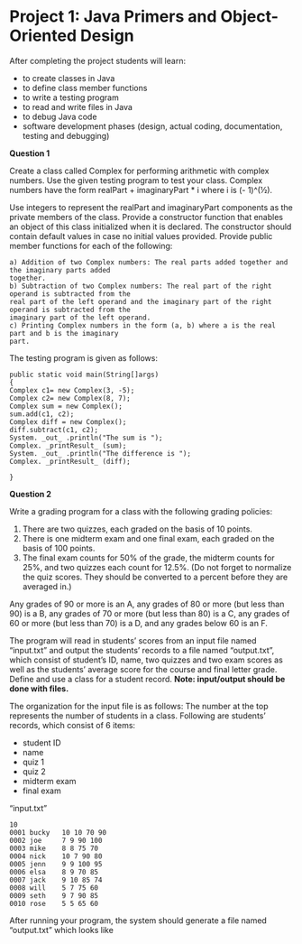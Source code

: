 # Project 1: Java Primers and Object-Oriented Design

After completing the project students will learn:
* to create classes in Java
* to define class member functions
* to write a testing program
* to read and write files in Java
* to debug Java code
* software development phases (design, actual coding, documentation, testing and debugging)

**Question 1**

Create a class called Complex for performing arithmetic with complex numbers. Use the given testing
program to test your class. Complex numbers have the form realPart + imaginaryPart * i where i is (-
1)^(½).

Use integers to represent the realPart and imaginaryPart components as the private members of the
class. Provide a constructor function that enables an object of this class initialized when it is declared.
The constructor should contain default values in case no initial values provided. Provide public member
functions for each of the following:

```
a) Addition of two Complex numbers: The real parts added together and the imaginary parts added
together.
b) Subtraction of two Complex numbers: The real part of the right operand is subtracted from the
real part of the left operand and the imaginary part of the right operand is subtracted from the
imaginary part of the left operand.
c) Printing Complex numbers in the form (a, b) where a is the real part and b is the imaginary
part.
```
The testing program is given as follows:

```
public static void main(String[]args)
{
Complex c1= new Complex(3, -5);
Complex c2= new Complex(8, 7);
Complex sum = new Complex();
sum.add(c1, c2);
Complex diff = new Complex();
diff.subtract(c1, c2);
System. _out_ .println("The sum is ");
Complex. _printResult_ (sum);
System. _out_ .println("The difference is ");
Complex. _printResult_ (diff);

}
```

**Question 2**

Write a grading program for a class with the following grading policies:

1. There are two quizzes, each graded on the basis of 10 points.
2. There is one midterm exam and one final exam, each graded on the basis of 100 points.
3. The final exam counts for 50% of the grade, the midterm counts for 25%, and two quizzes each
    count for 12.5%. (Do not forget to normalize the quiz scores. They should be converted to a
    percent before they are averaged in.)

Any grades of 90 or more is an A, any grades of 80 or more (but less than 90) is a B, any grades of 70 or
more (but less than 80) is a C, any grades of 60 or more (but less than 70) is a D, and any grades below
60 is an F.

The program will read in students’ scores from an input file named “input.txt” and output the students’
records to a file named “output.txt”, which consist of student’s ID, name, two quizzes and two exam
scores as well as the students’ average score for the course and final letter grade. Define and use a class
for a student record. **Note: input/output should be done with files.**

The organization for the input file is as follows: The number at the top represents the number of
students in a class. Following are students’ records, which consist of 6 items:

* student ID
* name
* quiz 1
* quiz 2
* midterm exam
* final exam

“input.txt”
```
10
0001 bucky   10 10 70 90  
0002 joe     7 9 90 100
0003 mike    8 8 75 70 
0004 nick    10 7 90 80
0005 jenn    9 9 100 95
0006 elsa    8 9 70 85
0007 jack    9 10 85 74
0008 will    5 7 75 60
0009 seth    9 7 90 85
0010 rose    5 5 65 60
```

After running your program, the system should generate a file named “output.txt” which looks like
